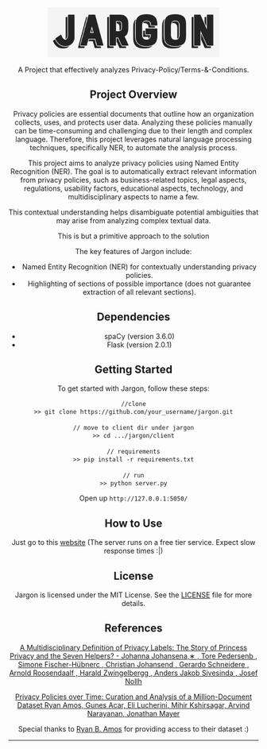 <div align="center">
<img src="https://github.com/MinatoNamikaze02/jargon/blob/main/client/assets/title.png" height="100">

A Project that effectively analyzes Privacy-Policy/Terms-&-Conditions.

## Project Overview

Privacy policies are essential documents that outline how an organization collects, uses, and protects user data. Analyzing these policies manually can be time-consuming and challenging due to their length and complex language. Therefore, this project leverages natural language processing techniques, specifically NER, to automate the analysis process.

This project aims to analyze privacy policies using Named Entity Recognition (NER). The goal is to automatically extract relevant information from privacy policies, such as business-related topics, legal aspects, regulations, usability factors, educational aspects, technology, and multidisciplinary aspects to name a few.

This contextual understanding helps disambiguate potential ambiguities that may arise from analyzing complex textual data.

This is but a primitive approach to the solution

The key features of Jargon include:
- Named Entity Recognition (NER) for contextually understanding privacy policies.
- Highlighting of sections of possible importance (does not guarantee extraction of all relevant sections).

## Dependencies

- spaCy (version 3.6.0)
- Flask (version 2.0.1)

## Getting Started

To get started with Jargon, follow these steps:

```
//clone
>> git clone https://github.com/your_username/jargon.git

// move to client dir under jargon
>> cd .../jargon/client

// requirements
>> pip install -r requirements.txt

// run
>> python server.py
```

Open up ```http://127.0.0.1:5050/```

## How to Use

Just go to this [website](https://jargon-privacy-policy-analyzer.onrender.com) (The server runs on a free tier service. Expect slow response times :|)

## License

Jargon is licensed under the MIT License. See the [LICENSE](LICENSE) file for more details.

## References

[A Multidisciplinary Definition of Privacy Labels: The Story of Princess Privacy and the Seven Helpers? - Johanna Johansena,∗ , Tore Pedersenb , Simone Fischer-Hübnerc , Christian Johansend , Gerardo Schneidere , Arnold Roosendaalf , Harald Zwingelbergg , Anders Jakob Sivesinda , Josef Nollh](https://arxiv.org/pdf/2012.01813.pdf)

[Privacy Policies over Time: Curation and Analysis of a Million-Document Dataset Ryan Amos, Gunes Acar, Eli Lucherini, Mihir Kshirsagar, Arvind Narayanan, Jonathan Mayer](https://arxiv.org/abs/2008.09159)

Special thanks to [Ryan B. Amos](mailto:rbamos@cs.princeton.edu) for providing access to their dataset :)

---
